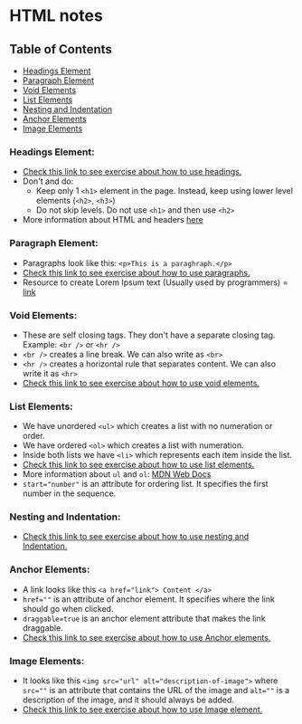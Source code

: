# HTML notes

## Table of Contents

- [Headings Element](#headings-element)
- [Paragraph Element](#paragraph-element)
- [Void Elements](#void-elements)
- [List Elements](#list-elements)
- [Nesting and Indentation](#nesting-and-indentation)
- [Anchor Elements](#anchor-elements)
- [Image Elements](#image-elements)

### Headings Element:

- [Check this link to see exercise about how to use headings.](2.1%20Heading%20Element/index.html)
- Don't and do:
  - Keep only 1 `<h1>` element in the page. Instead, keep using lower level elements (`<h2>`, `<h3>`)
  - Do not skip levels. Do not use `<h1>` and then use `<h2>`
- More information about HTML and headers [here](https://developer.mozilla.org/en-US/docs/Web/HTML/Element/Heading_Elements)

### Paragraph Element:

- Paragraphs look like this: `<p>This is a paraghraph.</p>`
- [Check this link to see exercise about how to use paragraphs.](2.2%20Paragraph%20Element/index.html)
- Resource to create Lorem Ipsum text (Usually used by programmers) = [link](https://www.lipsum.com/)

### Void Elements:

- These are self closing tags. They don't have a separate closing tag. Example: `<br />` or `<hr />`
- `<br />` creates a line break. We can also write as `<br>`
- `<hr />` creates a horizontal rule that separates content. We can also write it as `<hr>`
- [Check this link to see exercise about how to use void elements.](2.3%20Void%20Elements/index.html)

### List Elements:

- We have unordered `<ul>` which creates a list with no numeration or order.
- We have ordered `<ol>` which creates a list with numeration.
- Inside both lists we have `<li>` which represents each item inside the list.
- [Check this link to see exercise about how to use list elements.](3.0%20List%20Elements/index.html)
- More information about `ul` and `ol`: [MDN Web Docs](https://developer.mozilla.org/en-US/docs/Web/HTML/Element/ol)
- `start="number"` is an attribute for ordering list. It specifies the first number in the sequence.

### Nesting and Indentation:

- [Check this link to see exercise about how to use nesting and Indentation.](3.1%20Nesting%20and%20Indentation/index.html)

### Anchor Elements:

- A link looks like this `<a href="link"> Content </a>`
- `href=""` is an attribute of anchor element. It specifies where the link should go when clicked.
- `draggable=true` is an anchor element attribute that makes the link draggable.
- [Check this link to see exercise about how to use Anchor elements.](3.2%20Anchor%20Elements/index.html)

### Image Elements:

- It looks like this `<img src="url" alt="description-of-image">` where `src=""` is an attribute that contains the URL of the image and `alt=""` is a description of the image, and it should always be added.
- [Check this link to see exercise about how to use Image element.](3.3%20Image%20Elements/index.html)
